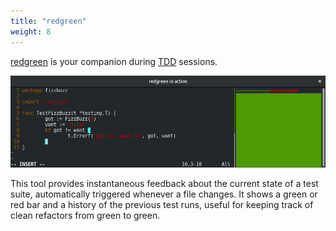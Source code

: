 ```yaml
---
title: "redgreen"
weight: 8
---
```


[redgreen](https://github.com/rhcarvalho/redgreen) is your companion during
[TDD](https://en.wikipedia.org/wiki/Test-driven_development) sessions.

<img src="imgs/redgreen.png" alt="redgreen screenshot" class="img-responsive img-thumbnail">

This tool provides instantaneous feedback about the current state of a test
suite, automatically triggered whenever a file changes. It shows a green or red
bar and a history of the previous test runs, useful for keeping track of clean
refactors from green to green.
